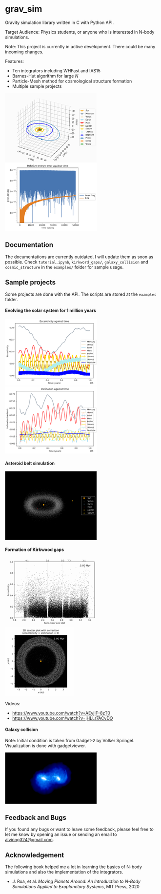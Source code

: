 # grav_sim

Gravity simulation library written in C with Python API.

Target Audience: Physics students, or anyone who is interested in N-body simulations.

Note: This project is currently in active development.
There could be many incoming changes.

Features:
* Ten integrators including WHFast and IAS15
* Barnes-Hut algorithm for large $N$
* Particle-Mesh method for cosmological structure formation
* Multiple sample projects

<img src="./examples/media/solar_plus_3d.png" alt="Image" width="300">
<img src="./examples/media/rel_energy.png" alt="Image" width="300">

## Documentation
The documentations are currently outdated. I will update them as soon as possible.
Check `tutorial.ipynb`, `kirkword_gaps/`, `galaxy_collision` and `cosmic_structure` in the `examples/` folder for sample usage.

## Sample projects

Some projects are done with the API. The scripts are stored at the `examples` folder.

#### Evolving the solar system for 1 million years

<img src="./examples/media/eccentricity.png" alt="Image" width="300">
<img src="./examples/media/inclination.png" alt="Image" width="300">

#### Asteroid belt simulation

<img src="./examples/media/asteroid_belt.png" alt="Image" width="300">

#### Formation of Kirkwood gaps

<img src="./examples/media/Kirkwood_gap_semi_major_axes.png" alt="Image" width="300">
<img src="./examples/media/Kirkwood_gap_visualization.png" alt="Image" width="225">

Videos:
* https://www.youtube.com/watch?v=AEyjIF-8zT0
* https://www.youtube.com/watch?v=jHLLr7ACvDQ

#### Galaxy collision
Note: Initial condition is taken from Gadget-2 by Volker Springel.
Visualization is done with gadgetviewer.

<img src="./examples/media/galaxy_collision.png" alt="Image" width="300">

## Feedback and Bugs
If you found any bugs or want to leave some feedback, please feel free to let me know by opening an issue or sending an email to alvinng324@gmail.com.

## Acknowledgement
The following book helped me a lot in learning the basics of N-body simulations and also
the implementation of the integrators.
* J. Roa, et al. *Moving Planets Around: An Introduction to N-Body Simulations Applied to Exoplanetary Systems*, MIT Press, 2020